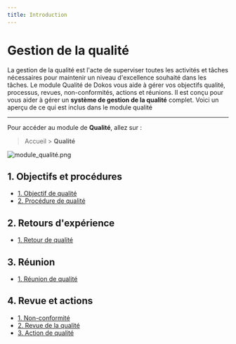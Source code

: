 ```yaml
---
title: Introduction
---
```


# Gestion de la qualité

La gestion de la qualité est l'acte de superviser toutes les activités et tâches nécessaires pour maintenir un niveau d'excellence souhaité dans les tâches. Le module Qualité de Dokos vous aide à gérer vos objectifs qualité, processus, revues, non-conformités, actions et réunions. Il est conçu pour vous aider à gérer un **système de gestion de la qualité** complet. Voici un aperçu de ce qui est inclus dans le module qualité

---

Pour accéder au module de **Qualité**, allez sur :

> Accueil > **Qualité**

![module_qualité.png](/content/qualite/module_qualité.png)

## 1. Objectifs et procédures

- [1. Objectif de qualité](/dokos/qualite/objectif-de-qualite)
- [2. Procédure de qualité](/dokos/qualite/procedure-de-qualite)


## 2. Retours d'expérience

- [1. Retour de qualité](/dokos/qualite/retour-experience-qualite)


## 3. Réunion

- [1. Réunion de qualité](/dokos/qualite/reunion-de-qualite)


## 4. Revue et actions

- [1. Non-conformité](/dokos/qualite/non-conformite)
- [2. Revue de la qualité](/dokos/qualite/revue-de-qualite)
- [3. Action de qualité](/dokos/qualite/action-de-qualite)